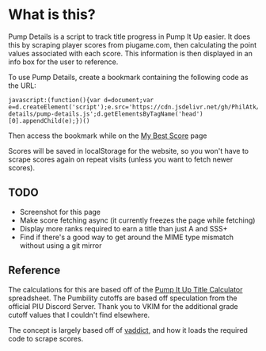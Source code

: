 # What is this?
Pump Details is a script to track title progress in Pump It Up easier. It does this by scraping player scores from piugame.com, then calculating the point values associated with each score. This information is then displayed in an info box for the user to reference.

To use Pump Details, create a bookmark containing the following code as the URL:
```
javascript:(function(){var d=document;var e=d.createElement('script');e.src='https://cdn.jsdelivr.net/gh/PhilAtk/pump-details/pump-details.js';d.getElementsByTagName('head')[0].appendChild(e);})()
```

Then access the bookmark while on the [My Best Score](https://piugame.com/my_page/my_best_score.php) page

Scores will be saved in localStorage for the website, so you won't have to scrape scores again on repeat visits (unless you want to fetch newer scores).

## TODO
- Screenshot for this page
- Make score fetching async (it currently freezes the page while fetching)
- Display more ranks required to earn a title than just A and SSS+
- Find if there's a good way to get around the MIME type mismatch without using a git mirror

## Reference
The calculations for this are based off of the [Pump It Up Title Calculator](https://docs.google.com/spreadsheets/d/1O3xmKyy3kZlB87YcUIQvnQkA0FMCfhCoPXz2V-o7Lwk/edit#gid=0) spreadsheet. The Pumbility cutoffs are based off speculation from the official PIU Discord Server. Thank you to VKIM for the additional grade cutoff values that I couldn't find elsewhere.

The concept is largely based off of [vaddict](https://vaddict.b35.jp/), and how it loads the required code to scrape scores.
